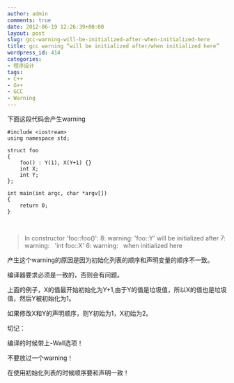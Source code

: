 ```yaml
---
author: admin
comments: true
date: 2012-06-19 12:26:39+00:00
layout: post
slug: gcc-warning-will-be-initialized-after-when-initialized-here
title: gcc warning “will be initialized after/when initialized here”
wordpress_id: 414
categories:
- 程序设计
tags:
- C++
- G++
- GCC
- Warning
---
```


下面这段代码会产生warning

    
    #include <iostream>
    using namespace std;
    
    struct foo
    {
        foo() : Y(1), X(Y+1) {}
        int X;
        int Y;
    };
    
    int main(int argc, char *argv[])
    {
        return 0;
    }


 <!-- more -->


> In constructor 'foo::foo()':
8: warning: 'foo::Y' will be initialized after
7: warning:   'int foo::X'
6: warning:   when initialized here


产生这个warning的原因是因为初始化列表的顺序和声明变量的顺序不一致。

编译器要求必须是一致的，否则会有问题。

上面的例子，X的值最开始初始化为Y+1,由于Y的值是垃圾值，所以X的值也是垃圾值，然后Y被初始化为1。

如果修改X和Y的声明顺序，则Y初始为1，X初始为2。

切记：

编译的时候带上-Wall选项！

不要放过一个warning！

在使用初始化列表的时候顺序要和声明一致！
